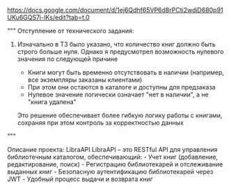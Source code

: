 https://docs.google.com/document/d/1ej6Qdhf65VP6d8rPCti2wdiD680p91UKu6GQS7i-IKs/edit?tab=t.0

"""
Отступление от технического задания:

1. Изначально в ТЗ было указано, что количество книг должно быть строго больше нуля. Однако я предусмотрел возможность нулевого значения по следующей причине
    - Книги могут быть временно отсутствовать в наличии (например, все экземпляры заказаны клиентами)
    - При этом они остаются в каталоге и доступны для предзаказа
    - Нулевое значение логически означает "нет в наличии", а не "книга удалена"
    
    Это решение обеспечивает более гибкую логику работы с книгами, сохраняя при этом контроль за корректностью данных


"""


Описание проекта: LibraAPI
LibraAPI – это RESTful API для управления библиотечным каталогом, обеспечивающий:
    - Учет книг (добавление, редактирование, поиск)
    - Регистрацию библиотекарей и отслеживание выданных книг
    - Безопасную аутентификацию библиотекарей через JWT
    - Удобный процесс выдачи и возврата книг
